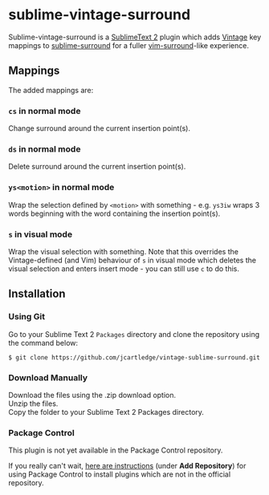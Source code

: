 # sublime-vintage-surround

Sublime-vintage-surround is a [SublimeText 2](http://www.sublimetext.com/) plugin which adds [Vintage](http://www.sublimetext.com/docs/2/vintage.html) key mappings to [sublime-surround](https://github.com/jcartledge/sublime-surround) for a fuller [vim-surround](https://github.com/tpope/vim-surround)-like experience.

## Mappings

The added mappings are:

### `cs` in normal mode

Change surround around the current insertion point(s).

### `ds` in normal mode

Delete surround around the current insertion point(s).

### `ys<motion>` in normal mode

Wrap the selection defined by `<motion>` with something - e.g. `ys3iw` wraps 3 words beginning with the word containing the insertion point(s).

### `s` in visual mode

Wrap the visual selection with something. Note that this overrides the Vintage-defined (and Vim) behaviour of `s` in visual mode which deletes the visual selection and enters insert mode - you can still use `c` to do this.

## Installation

### Using Git

Go to your Sublime Text 2 `Packages` directory and clone the repository using the command below:

`$ git clone https://github.com/jcartledge/vintage-sublime-surround.git`

### Download Manually

Download the files using the .zip download option.  
Unzip the files.  
Copy the folder to your Sublime Text 2 Packages directory.

### Package Control

This plugin is not yet available in the Package Control repository.

If you really can't wait, [here are instructions](http://wbond.net/sublime_packages/package_control/usage) (under **Add Repository**) for using Package Control to install plugins which are not in the official repository.

